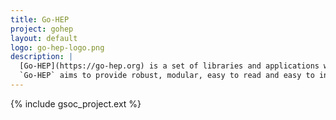 ```yaml
---
title: Go-HEP
project: gohep
layout: default
logo: go-hep-logo.png
description: |
  [Go-HEP](https://go-hep.org) is a set of libraries and applications written in [Go](https://golang.org).
  `Go-HEP` aims to provide robust, modular, easy to read and easy to install libraries for the HEP, astro-physics and cosmology communities.
---
```


{% include gsoc_project.ext %}
